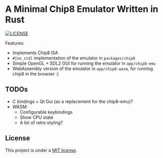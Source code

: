 # A Minimal Chip8 Emulator Written in Rust

[![LICENSE](https://img.shields.io/badge/license-MIT-blue.svg)](LICENSE.txt)

Features:

* Implements Chip8 ISA
* `#[no_std]` implementation of the emulator in `packages/chip8`
* Simple OpenGL + SDL2 GUI for running the emulator in `app/chip8-emu`
* WebAssembly version of the emulator in `app/chip8-wasm`, for running chip8 in the browser :)

## TODOs

* C bindings + Qt Gui (as a replacement for the chip8-emu)?
* WASM:
    * Configurable keybindings
    * Show CPU state
    * A bit of retro styling?

## License

This project is under a [MIT license](./LICENSE.txt).